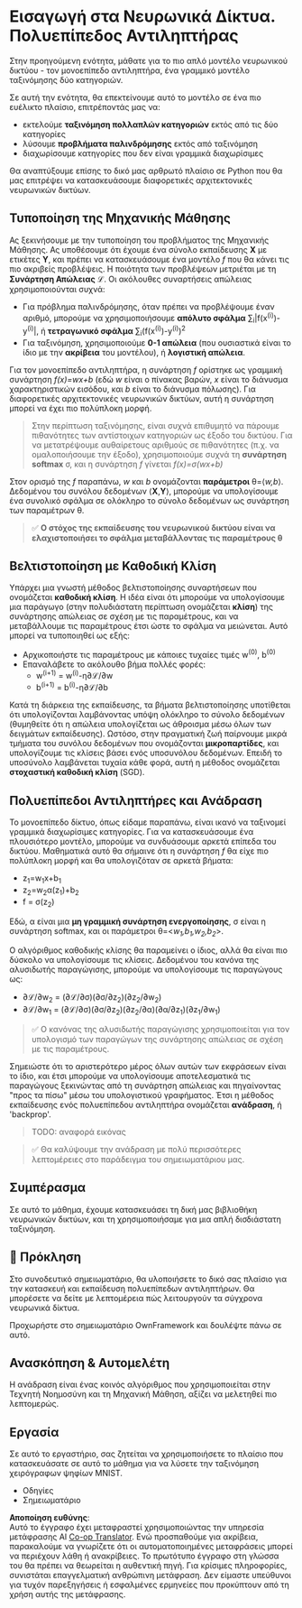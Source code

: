 <!--
CO_OP_TRANSLATOR_METADATA:
{
  "original_hash": "df98b2c59f87d8543135301e87969f70",
  "translation_date": "2025-05-20T02:19:53+00:00",
  "source_file": "15-rag-and-vector-databases/data/own_framework.md",
  "language_code": "el"
}
-->
# Εισαγωγή στα Νευρωνικά Δίκτυα. Πολυεπίπεδος Αντιληπτήρας

Στην προηγούμενη ενότητα, μάθατε για το πιο απλό μοντέλο νευρωνικού δικτύου - τον μονοεπίπεδο αντιληπτήρα, ένα γραμμικό μοντέλο ταξινόμησης δύο κατηγοριών.

Σε αυτή την ενότητα, θα επεκτείνουμε αυτό το μοντέλο σε ένα πιο ευέλικτο πλαίσιο, επιτρέποντάς μας να:

* εκτελούμε **ταξινόμηση πολλαπλών κατηγοριών** εκτός από τις δύο κατηγορίες
* λύσουμε **προβλήματα παλινδρόμησης** εκτός από ταξινόμηση
* διαχωρίσουμε κατηγορίες που δεν είναι γραμμικά διαχωρίσιμες

Θα αναπτύξουμε επίσης το δικό μας αρθρωτό πλαίσιο σε Python που θα μας επιτρέψει να κατασκευάσουμε διαφορετικές αρχιτεκτονικές νευρωνικών δικτύων.

## Τυποποίηση της Μηχανικής Μάθησης

Ας ξεκινήσουμε με την τυποποίηση του προβλήματος της Μηχανικής Μάθησης. Ας υποθέσουμε ότι έχουμε ένα σύνολο εκπαίδευσης **X** με ετικέτες **Y**, και πρέπει να κατασκευάσουμε ένα μοντέλο *f* που θα κάνει τις πιο ακριβείς προβλέψεις. Η ποιότητα των προβλέψεων μετριέται με τη **Συνάρτηση Απώλειας** ℒ. Οι ακόλουθες συναρτήσεις απώλειας χρησιμοποιούνται συχνά:

* Για πρόβλημα παλινδρόμησης, όταν πρέπει να προβλέψουμε έναν αριθμό, μπορούμε να χρησιμοποιήσουμε **απόλυτο σφάλμα** ∑<sub>i</sub>|f(x<sup>(i)</sup>)-y<sup>(i)</sup>|, ή **τετραγωνικό σφάλμα** ∑<sub>i</sub>(f(x<sup>(i)</sup>)-y<sup>(i)</sup>)<sup>2</sup>
* Για ταξινόμηση, χρησιμοποιούμε **0-1 απώλεια** (που ουσιαστικά είναι το ίδιο με την **ακρίβεια** του μοντέλου), ή **λογιστική απώλεια**.

Για τον μονοεπίπεδο αντιληπτήρα, η συνάρτηση *f* ορίστηκε ως γραμμική συνάρτηση *f(x)=wx+b* (εδώ *w* είναι ο πίνακας βαρών, *x* είναι το διάνυσμα χαρακτηριστικών εισόδου, και *b* είναι το διάνυσμα πόλωσης). Για διαφορετικές αρχιτεκτονικές νευρωνικών δικτύων, αυτή η συνάρτηση μπορεί να έχει πιο πολύπλοκη μορφή.

> Στην περίπτωση ταξινόμησης, είναι συχνά επιθυμητό να πάρουμε πιθανότητες των αντίστοιχων κατηγοριών ως έξοδο του δικτύου. Για να μετατρέψουμε αυθαίρετους αριθμούς σε πιθανότητες (π.χ. να ομαλοποιήσουμε την έξοδο), χρησιμοποιούμε συχνά τη **συνάρτηση softmax** σ, και η συνάρτηση *f* γίνεται *f(x)=σ(wx+b)*

Στον ορισμό της *f* παραπάνω, *w* και *b* ονομάζονται **παράμετροι** θ=⟨*w,b*⟩. Δεδομένου του συνόλου δεδομένων ⟨**X**,**Y**⟩, μπορούμε να υπολογίσουμε ένα συνολικό σφάλμα σε ολόκληρο το σύνολο δεδομένων ως συνάρτηση των παραμέτρων θ.

> ✅ **Ο στόχος της εκπαίδευσης του νευρωνικού δικτύου είναι να ελαχιστοποιήσει το σφάλμα μεταβάλλοντας τις παραμέτρους θ**

## Βελτιστοποίηση με Καθοδική Κλίση

Υπάρχει μια γνωστή μέθοδος βελτιστοποίησης συναρτήσεων που ονομάζεται **καθοδική κλίση**. Η ιδέα είναι ότι μπορούμε να υπολογίσουμε μια παράγωγο (στην πολυδιάστατη περίπτωση ονομάζεται **κλίση**) της συνάρτησης απώλειας σε σχέση με τις παραμέτρους, και να μεταβάλλουμε τις παραμέτρους έτσι ώστε το σφάλμα να μειώνεται. Αυτό μπορεί να τυποποιηθεί ως εξής:

* Αρχικοποιήστε τις παραμέτρους με κάποιες τυχαίες τιμές w<sup>(0)</sup>, b<sup>(0)</sup>
* Επαναλάβετε το ακόλουθο βήμα πολλές φορές:
    - w<sup>(i+1)</sup> = w<sup>(i)</sup>-η∂ℒ/∂w
    - b<sup>(i+1)</sup> = b<sup>(i)</sup>-η∂ℒ/∂b

Κατά τη διάρκεια της εκπαίδευσης, τα βήματα βελτιστοποίησης υποτίθεται ότι υπολογίζονται λαμβάνοντας υπόψη ολόκληρο το σύνολο δεδομένων (θυμηθείτε ότι η απώλεια υπολογίζεται ως άθροισμα μέσω όλων των δειγμάτων εκπαίδευσης). Ωστόσο, στην πραγματική ζωή παίρνουμε μικρά τμήματα του συνόλου δεδομένων που ονομάζονται **μικροπαρτίδες**, και υπολογίζουμε τις κλίσεις βάσει ενός υποσυνόλου δεδομένων. Επειδή το υποσύνολο λαμβάνεται τυχαία κάθε φορά, αυτή η μέθοδος ονομάζεται **στοχαστική καθοδική κλίση** (SGD).

## Πολυεπίπεδοι Αντιληπτήρες και Ανάδραση

Το μονοεπίπεδο δίκτυο, όπως είδαμε παραπάνω, είναι ικανό να ταξινομεί γραμμικά διαχωρίσιμες κατηγορίες. Για να κατασκευάσουμε ένα πλουσιότερο μοντέλο, μπορούμε να συνδυάσουμε αρκετά επίπεδα του δικτύου. Μαθηματικά αυτό θα σήμαινε ότι η συνάρτηση *f* θα είχε πιο πολύπλοκη μορφή και θα υπολογιζόταν σε αρκετά βήματα:
* z<sub>1</sub>=w<sub>1</sub>x+b<sub>1</sub>
* z<sub>2</sub>=w<sub>2</sub>α(z<sub>1</sub>)+b<sub>2</sub>
* f = σ(z<sub>2</sub>)

Εδώ, α είναι μια **μη γραμμική συνάρτηση ενεργοποίησης**, σ είναι η συνάρτηση softmax, και οι παράμετροι θ=<*w<sub>1</sub>,b<sub>1</sub>,w<sub>2</sub>,b<sub>2</sub>*>.

Ο αλγόριθμος καθοδικής κλίσης θα παραμείνει ο ίδιος, αλλά θα είναι πιο δύσκολο να υπολογίσουμε τις κλίσεις. Δεδομένου του κανόνα της αλυσιδωτής παραγώγισης, μπορούμε να υπολογίσουμε τις παραγώγους ως:

* ∂ℒ/∂w<sub>2</sub> = (∂ℒ/∂σ)(∂σ/∂z<sub>2</sub>)(∂z<sub>2</sub>/∂w<sub>2</sub>)
* ∂ℒ/∂w<sub>1</sub> = (∂ℒ/∂σ)(∂σ/∂z<sub>2</sub>)(∂z<sub>2</sub>/∂α)(∂α/∂z<sub>1</sub>)(∂z<sub>1</sub>/∂w<sub>1</sub>)

> ✅ Ο κανόνας της αλυσιδωτής παραγώγισης χρησιμοποιείται για τον υπολογισμό των παραγώγων της συνάρτησης απώλειας σε σχέση με τις παραμέτρους.

Σημειώστε ότι το αριστερότερο μέρος όλων αυτών των εκφράσεων είναι το ίδιο, και έτσι μπορούμε να υπολογίσουμε αποτελεσματικά τις παραγώγους ξεκινώντας από τη συνάρτηση απώλειας και πηγαίνοντας "προς τα πίσω" μέσω του υπολογιστικού γραφήματος. Έτσι η μέθοδος εκπαίδευσης ενός πολυεπίπεδου αντιληπτήρα ονομάζεται **ανάδραση**, ή 'backprop'.

> TODO: αναφορά εικόνας

> ✅ Θα καλύψουμε την ανάδραση με πολύ περισσότερες λεπτομέρειες στο παράδειγμα του σημειωματάριου μας.

## Συμπέρασμα

Σε αυτό το μάθημα, έχουμε κατασκευάσει τη δική μας βιβλιοθήκη νευρωνικών δικτύων, και τη χρησιμοποιήσαμε για μια απλή δισδιάστατη ταξινόμηση.

## 🚀 Πρόκληση

Στο συνοδευτικό σημειωματάριο, θα υλοποιήσετε το δικό σας πλαίσιο για την κατασκευή και εκπαίδευση πολυεπίπεδων αντιληπτήρων. Θα μπορέσετε να δείτε με λεπτομέρεια πώς λειτουργούν τα σύγχρονα νευρωνικά δίκτυα.

Προχωρήστε στο σημειωματάριο OwnFramework και δουλέψτε πάνω σε αυτό.

## Ανασκόπηση & Αυτομελέτη

Η ανάδραση είναι ένας κοινός αλγόριθμος που χρησιμοποιείται στην Τεχνητή Νοημοσύνη και τη Μηχανική Μάθηση, αξίζει να μελετηθεί πιο λεπτομερώς.

## Εργασία

Σε αυτό το εργαστήριο, σας ζητείται να χρησιμοποιήσετε το πλαίσιο που κατασκευάσατε σε αυτό το μάθημα για να λύσετε την ταξινόμηση χειρόγραφων ψηφίων MNIST.

* Οδηγίες
* Σημειωματάριο

**Αποποίηση ευθύνης**:  
Αυτό το έγγραφο έχει μεταφραστεί χρησιμοποιώντας την υπηρεσία μετάφρασης AI [Co-op Translator](https://github.com/Azure/co-op-translator). Ενώ προσπαθούμε για ακρίβεια, παρακαλούμε να γνωρίζετε ότι οι αυτοματοποιημένες μεταφράσεις μπορεί να περιέχουν λάθη ή ανακρίβειες. Το πρωτότυπο έγγραφο στη γλώσσα του θα πρέπει να θεωρείται η αυθεντική πηγή. Για κρίσιμες πληροφορίες, συνιστάται επαγγελματική ανθρώπινη μετάφραση. Δεν είμαστε υπεύθυνοι για τυχόν παρεξηγήσεις ή εσφαλμένες ερμηνείες που προκύπτουν από τη χρήση αυτής της μετάφρασης.